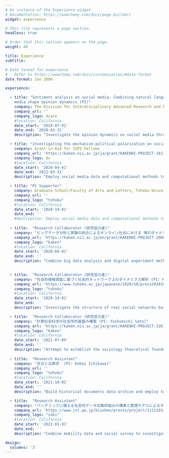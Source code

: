 ```yaml
---
# An instance of the Experience widget.
# Documentation: https://wowchemy.com/docs/page-builder/
widget: experience

# This file represents a page section.
headless: true

# Order that this section appears on the page.
weight: 40

title: Experience
subtitle:

# Date format for experience
#   Refer to https://wowchemy.com/docs/customization/#date-format
date_format: Jan 2006

experience:

  - title: "Sentiment analysis on social media: Combining natural language processing and network analysis to examine how social  
    media shape opinion dynamics (PI)"
    company: The Division for Interdisciplinary Advanced Research and Education Research Grant
    company_url: ''
    company_logo: diare
    #location: California
    date_start: '2019-07-01'
    date_end: '2020-03-31'
    description: "Investigate the opinion dynamics on social media through the combination of natural language processing and network analysis methods."

  - title: "Investigating the mechanism political polarization on social media (PI)"
    company: Grant-in-Aid for JSPS Fellows
    company_url: 'https://kaken.nii.ac.jp/ja/grant/KAKENHI-PROJECT-20J11407/'
    company_logo: dc
    #location: California
    date_start: '2020-04-01'
    date_end: '2022-03-31'
    description: "Employ social media data and computational methods to investigate how exposed information can affect the formation of opinions and provide a more comprehensive understanding on political polarization."

  - title: "PC Supporter"
    company: Graduate School/Faculty of Arts and Letters, Tohoku University
    company_url: ''
    company_logo: "tohoku"
    #location: California
    date_start: '2020-10-01'
    date_end: ''
    #description: Employ social media data and computational methods to investigate how exposed information can affect the formation of opinions and provide a more comprehensive understanding on political polarization.
  
  - title:  "Research Collaborator (研究協力者)"
    company: "ビッグデータ分析と実験の統合によるオンライン社会における 場のダイナミクスの解析 (PI: Hiroki Takikawa)"
    company_url: 'https://kaken.nii.ac.jp/en/grant/KAKENHI-PROJECT-20H01563/'
    company_logo: "kaken"
    #location: California
    date_start: '2020-04-01'
    date_end: ''
    description: "Combine big data analysis and digital experiment methods to investigate human behaviors and opinion dynamics in online discourse."

  
  - title:  "Research Collaborator (研究協力者)"
    company: "社会的接触調査に基づく社会的ネットワーク上のダイナミクス解析 (PI: Hiroki Takikawa)"
    company_url: 'https://www.tohoku.ac.jp/japanese/2020/10/press20201001-02-sgrrs.html'
    company_logo: "tohoku"
    #location: California
    date_start: '2020-10-01'
    date_end: ''
    description: "Investigate the structure of real social networks based on social contact surveys and employ mathematical methods to reconstruct the dynamics of network."

  - title:  "Research Collaborator (研究協力者)"
    company: "計算社会科学の社会学的基盤の構築 (PI: Yoshimichi Sato)"
    company_url: 'https://kaken.nii.ac.jp/ja/grant/KAKENHI-PROJECT-21K18448/'
    company_logo: "kaken"
    #location: California
    date_start: '2021-07-09'
    date_end: ''
    description: "Attempt to establish the sociology theoretical foundation for computational social science."
        
  - title:  "Research Assistant"
    company: "天文と古典学  (PI: Kohei Ichikawa)"
    company_url: ''
    company_logo: "tohoku"
    #location: California
    date_start: '2021-10-01'
    date_end: ''
    description: "Build historical documents data archive and employ text mining techniques to provide insight of astronomical events in history."

  - title:  "Research Assistant"
    company: "パンデミックに備える社会的データ収集枠組みの構築と数理モデルによるネットワーク介入の有効性評価  (PI: Hiroki Takikawa)"
    company_url: 'https://www.jst.go.jp/kisoken/presto/project/1112103/1112103_2021.html'
    company_logo: "saki"
    #location: California
    date_start: '2022-01-01'
    date_end: ''
    description: "Combine mobility data and social survey to investigate the widening inequalities due to the COVID-19 pandemic."

design:
  columns: '3'
---
```

